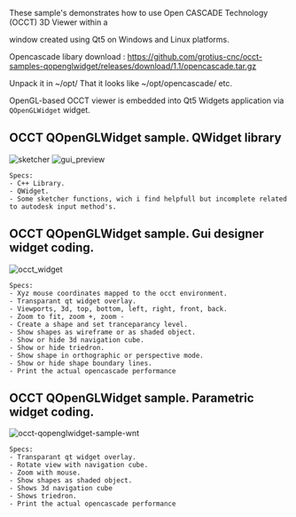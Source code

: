 These sample's demonstrates how to use Open CASCADE Technology (OCCT) 3D Viewer within a 

window created using Qt5 on Windows and Linux platforms.

Opencascade libary download : https://github.com/grotius-cnc/occt-samples-qopenglwidget/releases/download/1.1/opencascade.tar.gz

Unpack it in ~/opt/ That it looks like ~/opt/opencascade/ etc.

OpenGL-based OCCT viewer is embedded into Qt5 Widgets application via `QOpenGLWidget` widget.


OCCT QOpenGLWidget sample. QWidget library
-----------------

![sketcher](https://user-images.githubusercontent.com/44880102/153814934-ec056b93-3ae5-4cae-a5cd-3612d3e7ad14.jpg)
![gui_preview](https://user-images.githubusercontent.com/44880102/151472889-d7c74424-c67c-4d27-86bb-47ac6700d3d9.jpg)

    Specs:
    - C++ Library.
    - QWidget.
    - Some sketcher functions, wich i find helpfull but incomplete related to autodesk input method's.
 
OCCT QOpenGLWidget sample. Gui designer widget coding.
------------------

![occt_widget](https://user-images.githubusercontent.com/44880102/151247897-0e7f69ef-58fa-453a-8ffb-3e2d0e3b8838.jpg)

    Specs:
    - Xyz mouse coordinates mapped to the occt environment.
    - Transparant qt widget overlay.
    - Viewports, 3d, top, bottom, left, right, front, back.
    - Zoom to fit, zoom +, zoom -
    - Create a shape and set tranceparancy level.
    - Show shapes as wireframe or as shaded object.
    - Show or hide 3d navigation cube.
    - Show or hide triedron.
    - Show shape in orthographic or perspective mode.
    - Show or hide shape boundary lines.
    - Print the actual opencascade performance
    
OCCT QOpenGLWidget sample. Parametric widget coding.
--------------------

![occt-qopenglwidget-sample-wnt](https://user-images.githubusercontent.com/44880102/151248072-c18aebc2-86af-4cc6-9bfa-e6a94649db45.png)

    Specs:
    - Transparant qt widget overlay.
    - Rotate view with navigation cube.
    - Zoom with mouse.
    - Show shapes as shaded object.
    - Shows 3d navigation cube
    - Shows triedron.
    - Print the actual opencascade performance
